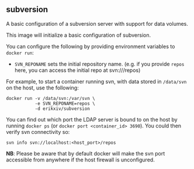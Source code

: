 ## subversion

A basic configuration of a subversion server with support for data
volumes.

This image will initialize a basic configuration of subversion.

You can configure the following by providing environment variables
to `docker run`:

- `SVN_REPONAME` sets the initial repository name. (e.g. if you provide `repos`
  here, you can access the initial repo at svn://<host>/repos)

For example, to start a container running svn,
with data stored in `/data/svn` on the host, use the following:

    docker run -v /data/svn:/var/svn \
               -e SVN_REPONAME=repos \
               -d erikxiv/subversion

You can find out which port the LDAP server is bound to on the host by running
`docker ps` (or `docker port <container_id> 3690`). You could then verify svn connectivity so:

    svn info svn://localhost:<host_port>/repos

**NB**: Please be aware that by default docker will make the svn port
accessible from anywhere if the host firewall is unconfigured.